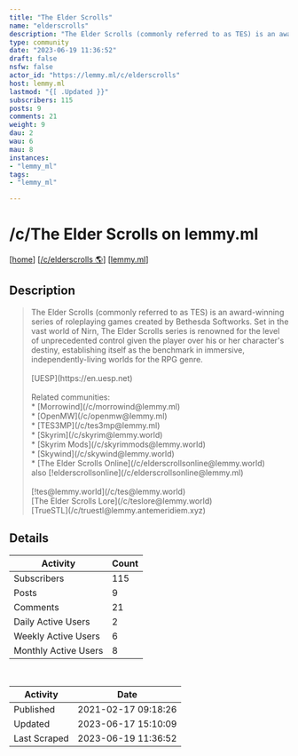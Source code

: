 ```yaml
---
title: "The Elder Scrolls" 
name: "elderscrolls"
description: "The Elder Scrolls (commonly referred to as TES) is an award-winning series of roleplaying games created by Bethesda Softworks. Set in the vast world of Nirn, The Elder Scrolls series is renowned for the level of unprecedented control given the player over his or her character's destiny, establishing itself as the benchmark in immersive, independently-living worlds for the RPG genre.[UESP](https://en.uesp.net)Related communities:* [Morrowind](/c/morrowind@lemmy.ml)    * [OpenMW](/c/openmw@lemmy.ml)    * [TES3MP](/c/tes3mp@lemmy.ml)* [Skyrim](/c/skyrim@lemmy.world)    * [Skyrim Mods](/c/skyrimmods@lemmy.world)    * [Skywind](/c/skywind@lemmy.world)* [The Elder Scrolls Online](/c/elderscrollsonline@lemmy.world)  also [!elderscrollsonline](/c/elderscrollsonline@lemmy.ml)[!tes@lemmy.world](/c/tes@lemmy.world)  [The Elder Scrolls Lore](/c/teslore@lemmy.world)  [TrueSTL](/c/truestl@lemmy.antemeridiem.xyz)"
type: community
date: "2023-06-19 11:36:52"
draft: false
nsfw: false
actor_id: "https://lemmy.ml/c/elderscrolls"
host: lemmy.ml
lastmod: "{[ .Updated }}"
subscribers: 115
posts: 9
comments: 21
weight: 9
dau: 2
wau: 6
mau: 8
instances:
- "lemmy_ml"
tags: 
- "lemmy_ml"

---
```


# /c/The Elder Scrolls on lemmy.ml

[[home](/)]
[[/c/elderscrolls 🌎](https://lemmy.ml/c/elderscrolls)]
[[lemmy.ml](/instances/lemmy_ml)]


## Description 

<blockquote class="description">
The Elder Scrolls (commonly referred to as TES) is an award-winning series of roleplaying games created by Bethesda Softworks. Set in the vast world of Nirn, The Elder Scrolls series is renowned for the level of unprecedented control given the player over his or her character's destiny, establishing itself as the benchmark in immersive, independently-living worlds for the RPG genre.<br><br>[UESP](https://en.uesp.net)<br><br>Related communities:<br>* [Morrowind](/c/morrowind@lemmy.ml)<br>    * [OpenMW](/c/openmw@lemmy.ml)<br>    * [TES3MP](/c/tes3mp@lemmy.ml)<br>* [Skyrim](/c/skyrim@lemmy.world)<br>    * [Skyrim Mods](/c/skyrimmods@lemmy.world)<br>    * [Skywind](/c/skywind@lemmy.world)<br>* [The Elder Scrolls Online](/c/elderscrollsonline@lemmy.world)  <br>also [!elderscrollsonline](/c/elderscrollsonline@lemmy.ml)<br><br>[!tes@lemmy.world](/c/tes@lemmy.world)  <br>[The Elder Scrolls Lore](/c/teslore@lemmy.world)  <br>[TrueSTL](/c/truestl@lemmy.antemeridiem.xyz)
</blockquote>


## Details

| Activity | Count  |
|----------------------|---|
| Subscribers          | 115 |
| Posts                | 9  |
| Comments             | 21  |
| Daily Active Users   | 2  |
| Weekly Active Users  | 6  |
| Monthly Active Users | 8  |

<br>

| Activity | Date |
|----------------------|---|
| Published            | 2021-02-17 09:18:26 |
| Updated              | 2023-06-17 15:10:09 |
| Last Scraped         | 2023-06-19 11:36:52 |
